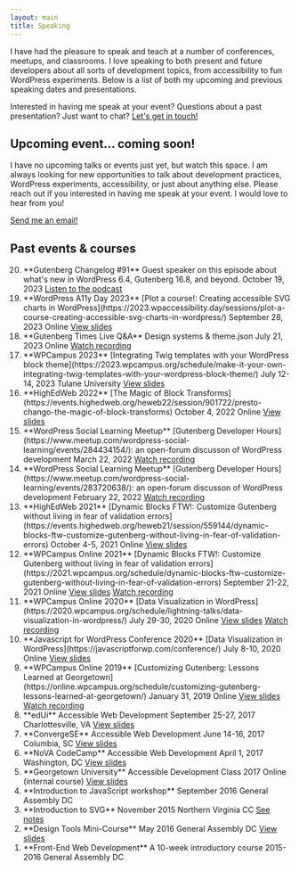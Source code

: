 ```yaml
---
layout: main
title: Speaking
---
```


I have had the pleasure to speak and teach at a number of conferences, meetups, and classrooms. I love speaking to both present and future developers about all sorts of development topics, from accessibility to fun WordPress experiments. Below is a list of both my upcoming and previous speaking dates and presentations.

Interested in having me speak at your event? Questions about a past presentation? Just want to chat? [Let's get in touch!](/contact/)


<section markdown="1" class="has-background grey" aria-label="Integrating Twig templates with your WordPress block theme">

## **Upcoming event**... coming soon!

I have no upcoming talks or events just yet, but watch this space. I am always looking for new opportunities to talk about development practices, WordPress experiments, accessibility, or just about anything else. Please reach out if you interested in having me speak at your event. I would love to hear from you!

<a href="mailto:joni@jhalabi.com" class="button button-copper">Send me an email!</a>


</section>


<section markdown="1" aria-label="Past events and courses">

## Past events & courses

<ol markdown="1" class="speaking-details-past" reversed style="counter-reset: deets 21;">

<li markdown="1">
**Gutenberg Changelog #91**
Guest speaker on this episode about what's new in WordPress 6.4, Gutenberg 16.8, and beyond.  
<span class="icon icon-calendar">October 19, 2023</span>  
<span class="icon icon-chat"><a href="https://gutenbergtimes.com/podcast/gutenberg-changelog-91-wordpress-6-4-gutenberg-16-8-and-whats-discussed/" aria-label="Listen to the podcast episode of Gutenberg Changelog">Listen to the podcast</a></span>
</li>

<li markdown="1">
**WordPress A11y Day 2023**
[Plot a course!: Creating accessible SVG charts in WordPress](https://2023.wpaccessibility.day/sessions/plot-a-course-creating-accessible-svg-charts-in-wordpress/)  
<span class="icon icon-calendar">September 28, 2023</span>  
<span class="icon icon-location">Online</span>  
<span class="icon icon-chat"><a href="https://talks.jhalabi.com/svg-in-wordpress" aria-label="View slides of Creating accessible SVG charts in WordPress">View slides</a></span>  
</li>

<li markdown="1">
**Gutenberg Times Live Q&A**  
Design systems & theme.json  
<span class="icon icon-calendar">July 21, 2023</span>  
<span class="icon icon-location">Online</span>  
<span class="icon icon-play"><a href="https://www.youtube.com/watch?v=6-Epjq3FYSs" aria-label="Watch recording of Design systems and theme.json">Watch recording</a></span>  
</li>

<li markdown="1">
**WPCampus 2023**  
[Integrating Twig templates with your WordPress block theme](https://2023.wpcampus.org/schedule/make-it-your-own-integrating-twig-templates-with-your-wordpress-block-theme/)  
<span class="icon icon-calendar">July 12-14, 2023</span>  
<span class="icon icon-location">Tulane University</span>  
<span class="icon icon-chat"><a href="https://talks.jhalabi.com/blocktheme" aria-label="View slides of Integrating Twig templates with your WordPress block theme">View slides</a></span>  
</li>

<li markdown="1">
**HighEdWeb 2022**  
[The Magic of Block Transforms](https://events.highedweb.org/heweb22/session/901722/presto-chango-the-magic-of-block-transforms)  
<span class="icon icon-calendar">October 4, 2022</span>  
<span class="icon icon-location">Online</span>  
<span class="icon icon-chat"><a href="https://talks.jhalabi.com/block-transforms" aria-label="View slides of The magic of block transforms">View slides</a></span>
</li>

<li markdown="1">
**WordPress Social Learning Meetup**  
[Gutenberg Developer Hours](https://www.meetup.com/wordpress-social-learning/events/284434154/): an open-forum discusson of WordPress development  
<span class="icon icon-calendar">March 22, 2022</span>  
<span class="icon icon-play"><a href="https://www.youtube.com/watch?v=075y395UOaY" aria-label="Watch recording of March 22 meetup">Watch recording</a>
</li>

<li markdown="1">
**WordPress Social Learning Meetup**  
[Gutenberg Developer Hours](https://www.meetup.com/wordpress-social-learning/events/283720638/): an open-forum discusson of WordPress development  
<span class="icon icon-calendar">February 22, 2022</span>  
<span class="icon icon-play"><a href="https://youtu.be/VGkvVvlIWEM" aria-label="Watch recording of February 22 meetup">Watch recording</a>
</li>

<li markdown="1">
**HighEdWeb 2021**  
[Dynamic Blocks FTW!: Customize Gutenberg without living in fear of validation errors](https://events.highedweb.org/heweb21/session/559144/dynamic-blocks-ftw-customize-gutenberg-without-living-in-fear-of-validation-errors)  
<span class="icon icon-calendar">October 4-5, 2021</span>  
<span class="icon icon-location">Online</span>  
<span class="icon icon-chat"><a href="https://talks.jhalabi.com/dynamic-blocks" aria-label="View slides of Dynamic Blocks">View slides</a></span>
</li>

<li markdown="1">
**WPCampus Online 2021**  
[Dynamic Blocks FTW!: Customize Gutenberg without living in fear of validation errors](https://2021.wpcampus.org/schedule/dynamic-blocks-ftw-customize-gutenberg-without-living-in-fear-of-validation-errors)  
<span class="icon icon-calendar">September 21-22, 2021  
<span class="icon icon-location">Online  
<span class="icon icon-chat"><a href="https://talks.jhalabi.com/dynamic-blocks" aria-label="View slides of Dynamic Blocks">View slides</a></span>  
<span class="icon icon-play"><a href="https://2021.wpcampus.org/schedule/dynamic-blocks-ftw-customize-gutenberg-without-living-in-fear-of-validation-errors/demand" aria-label="Watch recording of WordPress Dynamic Blocks WP Campus talk">Watch recording</a></span>  
</li>

<li markdown="1">
**WPCampus Online 2020**  
[Data Visualization in WordPress](https://2020.wpcampus.org/schedule/lightning-talks/data-visualization-in-wordpress/)  
<span class="icon icon-calendar">July 29-30, 2020</span>  
<span class="icon icon-location">Online</span>  
<span class="icon icon-chat"><a href="https://talks.jhalabi.com/datavis-lightning/" aria-label="View slides of Data Visualization in WP lightning talk">View slides</a></span>  
<span class="icon icon-play"><a href="https://www.youtube.com/watch?v=LBdJstuzEnc" aria-label="Watch recording of Data Visualization in WP talk">Watch recording</a></span>  
</li>

<li markdown="1">
**Javascript for WordPress Conference 2020**  
[Data Visualization in WordPress](https://javascriptforwp.com/conference/)  
<span class="icon icon-calendar">July 8-10, 2020</span>  
<span class="icon icon-location">Online</span>  
<span class="icon icon-chat"><a href="https://talks.jhalabi.com/datavis/" aria-label="View slides of Data Visualization in WP">View slides</a></span>  
</li>

<li markdown="1">
**WPCampus Online 2019**  
[Customizing Gutenberg: Lessons Learned at Georgetown](https://online.wpcampus.org/schedule/customizing-gutenberg-lessons-learned-at-georgetown/)  
<span class="icon icon-calendar">January 31, 2019</span>  
<span class="icon icon-location">Online</span>  
<span class="icon icon-chat"><a href="https://talks.jhalabi.com/gutenberg/" aria-label="View slides of Customizing Gutenberg">View slides</a></span>  
<span class="icon icon-play"><a href="https://online.wpcampus.org/schedule/customizing-gutenberg-lessons-learned-at-georgetown/" aria-label="Watch recording of Customizing Gutenberg talk">Watch recording</a></span>  
</li>

<li markdown="1">
**edUi**  
Accessible Web Development  
<span class="icon icon-calendar">September 25-27, 2017</span>  
<span class="icon icon-location">Charlottesville, VA</span>  
<span class="icon icon-chat"><a href="https://talks.jhalabi.com/accessibility-edui/" aria-label="View slides of Accessible Development talk for edUi">View slides</a></span>  
</li>

<li markdown="1">
**ConvergeSE**  
Accessible Web Development  
<span class="icon icon-calendar">June 14-16, 2017</span>  
<span class="icon icon-location">Columbia, SC</span>  
<span class="icon icon-chat"><a href="https://talks.jhalabi.com/accessibility/" aria-label="View slides of Accessible Development talk">View slides</a></span>  
</li>

<li markdown="1">
**NoVA CodeCamp**  
Accessible Web Development  
<span class="icon icon-calendar">April 1, 2017</span>  
<span class="icon icon-location">Washington, DC</span>  
<span class="icon icon-chat"><a href="https://talks.jhalabi.com/accessibility/" aria-label="View slides of Accessible Development talk">View slides</a></span>  
</li>

<li markdown="1">
**Georgetown University**  
Accessible Development Class  
<span class="icon icon-calendar">2017</span>  
<span class="icon icon-location">Online (internal course)</span>  
<span class="icon icon-chat"><a href="https://talks.jhalabi.com/accessibilityclass/" aria-label="View slides of Accessible Development Class">View slides</a></span>  
</li>

<li markdown="1">
**Introduction to JavaScript workshop**  
<span class="icon icon-calendar">September 2016</span>  
<span class="icon icon-location">General Assembly DC</span>  
</li>

<li markdown="1">
**Introduction to SVG**  
<span class="icon icon-calendar">November 2015</span>  
<span class="icon icon-location">Northern Virginia CC</span>  
<span class="icon icon-chat"><a href="https://github.com/thatdevgirl/svg-intro" aria-label="See notes for Introduction to SVG">See notes</a></span>  
</li>

<li markdown="1">
**Design Tools Mini-Course**  
<span class="icon icon-calendar">May 2016  
<span class="icon icon-location">General Assembly DC</span>  
<span class="icon icon-chat"><a href="https://talks.jhalabi.com/designtools/" aria-label="View slides of Design Tools Mini-Course">View slides</a></span>  
</li>

<li markdown="1">
**Front-End Web Development**  
A 10-week introductory course  
<span class="icon icon-calendar">2015-2016</span>  
<span class="icon icon-location">General Assembly DC</span>  
</li>

</ol>

</section>
